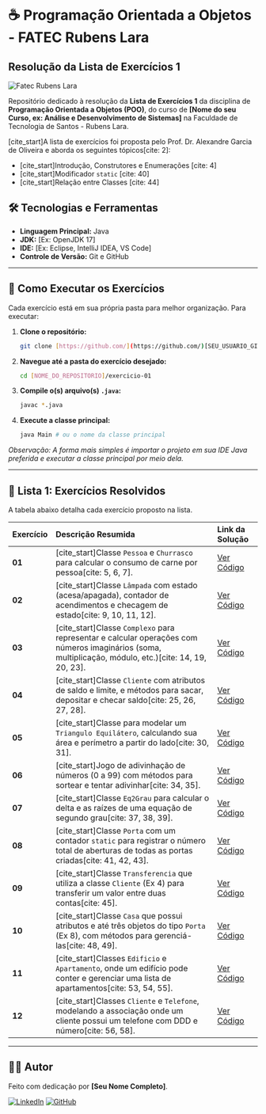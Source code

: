 # ☕ Programação Orientada a Objetos - FATEC Rubens Lara
## Resolução da Lista de Exercícios 1

![Fatec Rubens Lara](https://i.imgur.com/2YRE02S.png)

Repositório dedicado à resolução da **Lista de Exercícios 1** da disciplina de **Programação Orientada a Objetos (POO)**, do curso de **[Nome do seu Curso, ex: Análise e Desenvolvimento de Sistemas]** na Faculdade de Tecnologia de Santos - Rubens Lara.

[cite_start]A lista de exercícios foi proposta pelo Prof. Dr. Alexandre Garcia de Oliveira e aborda os seguintes tópicos[cite: 2]:
* [cite_start]Introdução, Construtores e Enumerações [cite: 4]
* [cite_start]Modificador `static` [cite: 40]
* [cite_start]Relação entre Classes [cite: 44]

## 🛠️ Tecnologias e Ferramentas

-   **Linguagem Principal:** Java
-   **JDK:** [Ex: OpenJDK 17]
-   **IDE:** [Ex: Eclipse, IntelliJ IDEA, VS Code]
-   **Controle de Versão:** Git e GitHub

---

## 🚀 Como Executar os Exercícios

Cada exercício está em sua própria pasta para melhor organização. Para executar:

1.  **Clone o repositório:**
    ```bash
    git clone [https://github.com/](https://github.com/)[SEU_USUARIO_GITHUB]/[NOME_DO_REPOSITORIO].git
    ```

2.  **Navegue até a pasta do exercício desejado:**
    ```bash
    cd [NOME_DO_REPOSITORIO]/exercicio-01
    ```

3.  **Compile o(s) arquivo(s) `.java`:**
    ```bash
    javac *.java
    ```

4.  **Execute a classe principal:**
    ```bash
    java Main # ou o nome da classe principal
    ```

*Observação: A forma mais simples é importar o projeto em sua IDE Java preferida e executar a classe principal por meio dela.*

---

## 📖 Lista 1: Exercícios Resolvidos

A tabela abaixo detalha cada exercício proposto na lista.

| Exercício | Descrição Resumida | Link da Solução |
| :-------- | :----------------------------------------------------------- | :---------------------------------- |
| **01** | [cite_start]Classe `Pessoa` e `Churrasco` para calcular o consumo de carne por pessoa[cite: 5, 6, 7]. | [Ver Código](./exercicio-01/) |
| **02** | [cite_start]Classe `Lâmpada` com estado (acesa/apagada), contador de acendimentos e checagem de estado[cite: 9, 10, 11, 12]. | [Ver Código](./exercicio-02/) |
| **03** | [cite_start]Classe `Complexo` para representar e calcular operações com números imaginários (soma, multiplicação, módulo, etc.)[cite: 14, 19, 20, 23]. | [Ver Código](./exercicio-03/) |
| **04** | [cite_start]Classe `Cliente` com atributos de saldo e limite, e métodos para sacar, depositar e checar saldo[cite: 25, 26, 27, 28]. | [Ver Código](./exercicio-04/) |
| **05** | [cite_start]Classe para modelar um `Triangulo Equilátero`, calculando sua área e perímetro a partir do lado[cite: 30, 31]. | [Ver Código](./exercicio-05/) |
| **06** | [cite_start]Jogo de adivinhação de números (0 a 99) com métodos para sortear e tentar adivinhar[cite: 34, 35]. | [Ver Código](./exercicio-06/) |
| **07** | [cite_start]Classe `Eq2Grau` para calcular o delta e as raízes de uma equação de segundo grau[cite: 37, 38, 39]. | [Ver Código](./exercicio-07/) |
| **08** | [cite_start]Classe `Porta` com um contador `static` para registrar o número total de aberturas de todas as portas criadas[cite: 41, 42, 43]. | [Ver Código](./exercicio-08/) |
| **09** | [cite_start]Classe `Transferencia` que utiliza a classe `Cliente` (Ex 4) para transferir um valor entre duas contas[cite: 45]. | [Ver Código](./exercicio-09/) |
| **10** | [cite_start]Classe `Casa` que possui atributos e até três objetos do tipo `Porta` (Ex 8), com métodos para gerenciá-las[cite: 48, 49]. | [Ver Código](./exercicio-10/) |
| **11** | [cite_start]Classes `Edificio` e `Apartamento`, onde um edifício pode conter e gerenciar uma lista de apartamentos[cite: 53, 54, 55]. | [Ver Código](./exercicio-11/) |
| **12** | [cite_start]Classes `Cliente` e `Telefone`, modelando a associação onde um cliente possui um telefone com DDD e número[cite: 56, 58]. | [Ver Código](./exercicio-12/) |

---

## 👨‍💻 Autor

Feito com dedicação por **[Seu Nome Completo]**.

[![LinkedIn](https://img.shields.io/badge/LinkedIn-0077B5?style=for-the-badge&logo=linkedin&logoColor=white)](https://www.linkedin.com/in/[SEU_LINKEDIN]/)
[![GitHub](https://img.shields.io/badge/GitHub-181717?style=for-the-badge&logo=github&logoColor=white)](https://github.com/[SEU_USUARIO_GITHUB]/)
